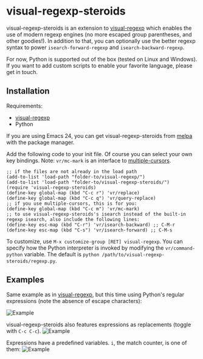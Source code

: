 # visual-regexp-steroids

visual-regexp-steroids is an extension to [visual-regexp](https://github.com/benma/visual-regexp.el) which enables the use of modern regexp engines (no more escaped group parentheses, and other goodies!).
In addition to that, you can optionally use the better regexp syntax to power `isearch-forward-regexp` and `isearch-backward-regexp`.

For now, Python is supported out of the box (tested on Linux and Windows). If you want to add custom scripts to enable your favorite language, please get in touch.

## Installation

Requirements:
* [visual-regexp](https://github.com/benma/visual-regexp.el)
* Python

If you are using Emacs 24, you can get visual-regexp-steroids from [melpa](http://melpa.milkbox.net/) with the package manager.

Add the following code to your init file. Of course you can select your own key bindings.
Note: `vr/mc-mark` is an interface to [multiple-cursors](https://github.com/magnars/multiple-cursors.el/).

```Lisp
;; if the files are not already in the load path
(add-to-list 'load-path "folder-to/visual-regexp/")
(add-to-list 'load-path "folder-to/visual-regexp-steroids/")
(require 'visual-regexp-steroids)
(define-key global-map (kbd "C-c r") 'vr/replace)
(define-key global-map (kbd "C-c q") 'vr/query-replace)
;; if you use multiple-cursors, this is for you:
(define-key global-map (kbd "C-c m") 'vr/mc-mark)
;; to use visual-regexp-steroids's isearch instead of the built-in regexp isearch, also include the following lines:
(define-key esc-map (kbd "C-r") 'vr/isearch-backward) ;; C-M-r
(define-key esc-map (kbd "C-s") 'vr/isearch-forward) ;; C-M-s
```
To customize, use `M-x customize-group [RET] visual-regexp`. You can specify how the Python interpreter is invoked by modifying the `vr/command-python` variable. The default is `python /path/to/visual-regexp-steroids/regexp.py`.



## Examples

Same example as in [visual-regexp](https://github.com/benma/visual-regexp.el), but this time using Python's regular expressions (note the absence of escape characters):

![Example](https://github.com/benma/visual-regexp-steroids.el/raw/master/screenshots/screenshot0A.png)

visual-regexp-steroids also features expressions as replacements (toggle with `C-c C-c`).
![Example](https://github.com/benma/visual-regexp-steroids.el/raw/master/screenshots/montage1.png)

Expressions have a predefined variables. `i`, the match counter, is one of them:
![Example](https://github.com/benma/visual-regexp-steroids.el/raw/master/screenshots/montage2.png)

